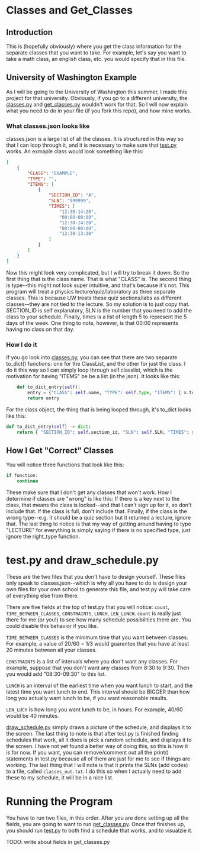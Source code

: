 # Classes and Get_Classes 
## Introduction
This is (hopefully obviously) where you get the class information for the separate classes that you want to take.
For example, let's say you want to take a math class, an english class, etc. you would specify that in this file.

## University of Washington Example
As I will be going to the University of Washington this summer, I made this project for that university.
Obviously, if you go to a different university, the [classes.py](classes.py) and [get_classes.py](get_classes.py) wouldn't work for that.
So I will now explain what you need to do in your file (if you fork this repo), and how mine works.
### What classes.json looks like
classes.json is a large list of all the classes. 
It is structured in this way so that I can loop through it, and it is necessary to make sure that [test.py](test.py) works.
An exmaple class would look something like this:
```json
[
    {
        "CLASS": "EXAMPLE",
        "TYPE": "",
        "ITEMS": [
            {
                "SECTION_ID": "A",
                "SLN": "999999",
                "TIMES": [
                    "12:30-14:20",
                    "00:00-00:00",
                    "12:30-14:20",
                    "00:00-00:00",
                    "12:30-13:20"
                ]
            }
        ]
    }
]
```
Now this might look very complicated, but I will try to break it down. 
So the first thing that is the class name. That is what "CLASS" is. 
The second thing is type--this might not look super intuitive, and that's because it's not.
This program will treat a physics lecture/quiz/laboratory as three separate classes. 
This is because UW treats these quiz sections/labs as different classes--they are not tied to the lecture.
So my solution is to just copy that. 
SECTION_ID is self explanatory, SLN is the number that you need to add the class to your schedule.
Finally, times is a list of length 5 to represent the 5 days of the week.
One thing to note, however, is that 00:00 represents having no class on that day.

### How I do it
If you go look into [classes.py](classes.py), you can see that there are two separate to_dict() functions:
one for the ClassList, and the other for just the class. 
I do it this way so I can simply loop through self.classlist, which is the motivation for having "ITEMS" be be a list (in the json).
It looks like this:
```python
    def to_dict_entry(self):
        entry = {"CLASS": self.name, "TYPE": self.type, "ITEMS": [ x.to_dict_entry() for x in self.classlist ] }
        return entry
```
For the class object, the thing that is being looped through, it's to_dict looks like this:
```python
def to_dict_entry(self) -> dict:
    return { "SECTION_ID": self.section_id, "SLN": self.SLN, "TIMES": self.times }
```

## How I Get "Correct" Classes
You will notice three functions that look like this:
```python
if function:
    continue
```
These make sure that I don't get any classes that won't work. 
How I determine if classes are "wrong" is like this:
If there is a key next to the class, that means the class is locked--and that I can't sign up for it, so don't include that.
If the class is full, don't include that.
Finally, if the class is the wrong type--e.g. it should be a quiz section but it returned a lecture, ignore that.
The last thing to notice is that my way of getting around having to type "LECTURE" for everything is simply saying if there is no specified type, just ignore the right_type function.
 
# test.py and draw_schedule.py
These are the two files that you don't have to design yourself. 
These files only speak to classes.json--which is why all you have to do is design your own files for your own school to generate this file, and test.py will take care of everything else from there.

There are five fields at the top of test.py that you will notice: `count`, `TIME_BETWEEN_CLASSES`, `CONSTRAINTS`, `LUNCH`, `LEN_LUNCH`.
`count` is really just there for me (or you!) to see how many schedule possibilities there are. You could disable this behavior if you like.

`TIME_BETWEEN_CLASSES` is the minimum time that you want between classes. For example, a value of 20/60 = 1/3 would guarentee that you have at least 20 minutes between all your classes.

`CONSTRAINTS` is a list of intervals where you don't want any classes. For example, suppose that you don't want any classes from 8:30 to 9:30. Then you would add "08:30-09:30" to this list.

`LUNCH` is an interval of the earliest time when you want lunch to start, and the latest time you want lunch to end. This interval should be BIGGER than how long you actually want lunch to be, if you want reasonable results.

`LEN_LUCH` is how long you want lunch to be, in hours. For example, 40/60 would be 40 minutes.

[draw_schedule.py](draw_schedule.py) simply draws a picture of the schedule, and displays it to the screen. 
The last thing to note is that after test.py is finished finding schedules that work, all it does is pick a random schedule, and displays it to the screen. I have not yet found a better way of doing this, so this is how it is for now. 
If you want, you can remove/comment out all the print() statements in test.py because all of them are just for me to see if things are working. 
The last thing that I will note is that it prints the SLNs (add codes) to a file, called `classes_out.txt`. 
I do this so when I actually need to add these to my schedule, it will be in a nice list. 

# Running the Program
You have to run two files, in this order.
After you are done setting up all the fields, you are going to want to run
[get_classes.py](get_classes.py). Once that finishes up, you should run [test.py](test.py) to both find a schedule that works, and to visualzie it.

TODO: write about fields in get_classes.py

